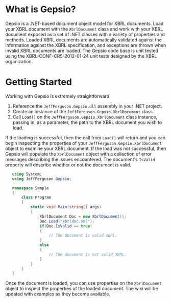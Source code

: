 # What is Gepsio?
Gepsio is a .NET-based document object model for XBRL documents. Load your XBRL document with the `XbrlDocument` class and work with your XBRL document exposed as a set of .NET classes with a variety of properties and methods. Loaded XBRL documents are automatically validated against the information against the XBRL specification, and exceptions are thrown when invalid XBRL documents are loaded. The Gepsio code base is unit tested using the XBRL-CONF-CR5-2012-01-24 unit tests designed by the XBRL organization.

# Getting Started
Working with Gepsio is extremely straightforward:

1. Reference the `JeffFerguson.Gepsio.dll` assembly in your .NET project.
2. Create an instance of the `JeffFerguson.Gepsio.XbrlDocument` class.  
3. Call `Load()` on the `JeffFerguson.Gepsio.XbrlDocument` class instance, passing in, as a parameter, the path to the XBRL document you wish to load.

 If the loading is successful, then the call from `Load()` will return and you can begin inspecting the properties of your `JeffFerguson.Gepsio.XbrlDocument` object to examine your XBRL document. If the load was not successful, then Gepsio will populate the `XbrlDocument` object with a collection of error messages describing the issues encountered. The document's `IsValid` property will describe whether or not the document is valid.
 
 ```csharp
    using System;
    using JeffFerguson.Gepsio;

    namespace Sample
    {
        class Program
        {  
            static void Main(string[] args)  
            {  
                XbrlDocument Doc = new XbrlDocument();
                Doc.Load("xbrldoc.xml");
                if(Doc.IsValid == true)
                {
                    // The document is valid XBRL.
                }
                else
                {
                    // The document is not valid XBRL.
                }
            }  
        }
    }  
```

Once the document is loaded, you can use properties on the `XbrlDocument` object to inspect the properties of the loaded document. The wiki will be updated with examples as they become available.
